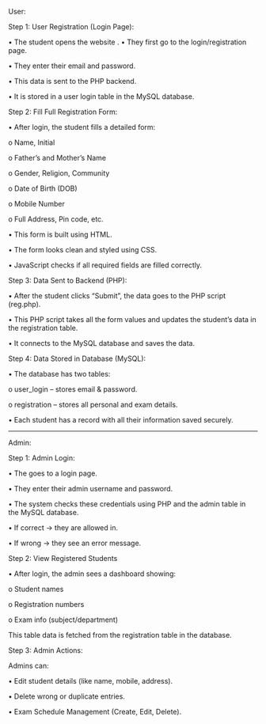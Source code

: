 User:

Step 1: User Registration (Login Page):

•	The student opens the website
.
•	They first go to the login/registration page.

•	They enter their email and password.

•	This data is sent to the PHP backend.

•	It is stored in a user login table in the MySQL database.


 Step 2: Fill Full Registration Form:
 
•	After login, the student fills a detailed form:

o	Name, Initial

o	Father’s and Mother’s Name

o	Gender, Religion, Community

o	Date of Birth (DOB)

o	Mobile Number

o	Full Address, Pin code, etc.

•	This form is built using HTML.

•	The form looks clean and styled using CSS.

•	JavaScript checks if all required fields are filled correctly.

Step 3: Data Sent to Backend (PHP):

•	After the student clicks “Submit”, the data goes to the PHP script (reg.php).

•	This PHP script takes all the form values and updates the student’s data in the registration table.

•	It connects to the MySQL database and saves the data.

 Step 4: Data Stored in Database (MySQL):
 
•	The database has two tables:

o	user_login – stores email & password.

o	registration – stores all personal and exam details.

•	Each student has a record with all their information saved securely.

________________________________________

Admin:

Step 1: Admin Login:

•	The goes to a login page.

•	They enter their admin username and password.

•	The system checks these credentials using PHP and the admin table in the MySQL database.

•	If correct → they are allowed in.

•	If wrong → they see an error message.

Step 2: View Registered Students

•	After login, the admin sees a dashboard showing:

o	Student names

o	Registration numbers

o	Exam info (subject/department)

This table data is fetched from the registration table in the database.

Step 3: Admin Actions:

Admins can:

•	Edit student details (like name, mobile, address).

•	Delete wrong or duplicate entries.

•	Exam Schedule Management (Create, Edit, Delete).


